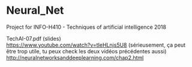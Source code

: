 # Neural_Net  
Project for INFO-H410 - Techniques of artificial intelligence 2018  

TechAI-07.pdf (slides)  
https://www.youtube.com/watch?v=tIeHLnjs5U8 (sérieusement, ça peut être trop utile, tu peux check les deux vidéos précédentes aussi)  
http://neuralnetworksanddeeplearning.com/chap2.html  

